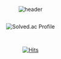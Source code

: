 <div align="center">


![header](https://capsule-render.vercel.app/api?type=soft&&color=0:AACAEF,100:FDE7F9&height=200&section=header&text=JEONG%20DONGGYO&fontColor=380036&fontSize=44)


## 
![Solved.ac Profile](http://mazassumnida.wtf/api/v2/generate_badge?boj=dcloud)

<br>

[![Hits](https://hits.sh/github.com/dngyj.svg?view=today-total&color=5e5eec)](https://hits.sh/github.com/dngyj/)

</div>
